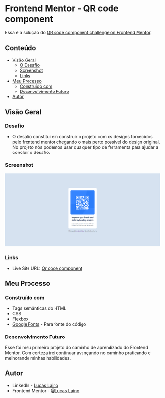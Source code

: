 # Frontend Mentor - QR code component 

Essa é a solução do [QR code component challenge on Frontend Mentor](https://www.frontendmentor.io/challenges/qr-code-component-iux_sIO_H). 

## Conteúdo

- [Visão Geral](#Visão-geral)
  - [O Desafio](#o-desafio)
  - [Screenshot](#screenshot)
  - [Links](#links)
- [Meu Processo](#meu-processo)
  - [Construído com](#Construído-com)
  - [Desenvolvimento Futuro](#desenvolvimento-futuro)
- [Autor](#autor)

## Visão Geral

### Desafio

- O desafio constitui em construir o projeto com os designs fornecidos pelo frontend mentor chegando o mais perto possível do design original. No projeto nós podemos usar qualquer tipo de ferramenta para ajudar a concluir o desafio.

### Screenshot

![](/src/image/qr-code-card.png)

### Links

- Live Site URL: [Qr code component](https://lucaslaino.github.io/frontend-mentor-qr-code-component/)

## Meu Processo

### Construído com

- Tags semânticas do HTML
- CSS
- Flexbox
- [Google Fonts](https://fonts.google.com/) - Para fonte do código


### Desenvolvimento Futuro

Esse foi meu primeiro projeto do caminho de aprendizado do Frontend Mentor. Com certeza irei continuar avançando no caminho praticando e melhorando minhas habilidades.

## Autor

- LinkedIn - [Lucas Laino](https://www.linkedin.com/in/lucaslaino/)
- Frontend Mentor - [@Lucas Laino](https://www.frontendmentor.io/home)
